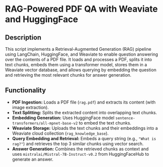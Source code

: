 # RAG-Powered PDF QA with Weaviate and HuggingFace

## Description

This script implements a Retrieval-Augmented Generation (RAG) pipeline using LangChain, HuggingFace, and Weaviate to enable question answering over the contents of a PDF file. It loads and processes a PDF, splits it into text chunks, embeds them using a transformer model, stores them in a Weaviate vector database, and allows querying by embedding the question and retrieving the most relevant chunks for answer generation.

## Functionality

- **PDF Ingestion:** Loads a PDF file (`rag.pdf`) and extracts its content (with image extraction).
- **Text Splitting:** Splits the extracted content into overlapping text chunks.
- **Embedding Generation:** Uses HuggingFace model `sentence-transformers/all-mpnet-base-v2` to embed the text chunks.
- **Weaviate Storage:** Uploads the text chunks and their embeddings into a Weaviate cloud collection (`rag_knowledge_base`).
- **Query Embedding and Retrieval:** Embeds a query string (e.g., `"What is rag?"`) and retrieves the top 3 similar chunks using vector search.
- **Answer Generation:** Combines the retrieved chunks as context and uses `mistralai/Mistral-7B-Instruct-v0.2` from HuggingFaceHub to generate an answer.
